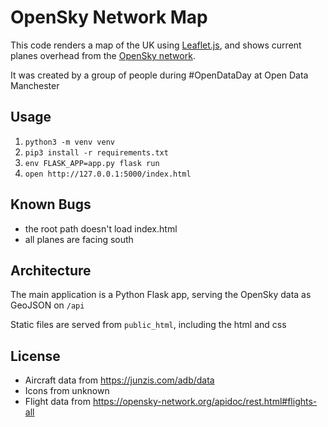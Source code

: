 # OpenSky Network Map

This code renders a map of the UK using [Leaflet.js](https://leafletjs.com/), and shows current planes overhead from the [OpenSky network](https://opensky-network.org/apidoc/rest.html#flights-all).

It was created by a group of people during #OpenDataDay at Open Data Manchester

## Usage

1. `python3 -m venv venv`
2. `pip3 install -r requirements.txt`
3. `env FLASK_APP=app.py flask run`
4. `open http://127.0.0.1:5000/index.html`

## Known Bugs

* the root path doesn't load index.html
* all planes are facing south

## Architecture

The main application is a Python Flask app, serving the OpenSky data as GeoJSON on `/api`

Static files are served from `public_html`, including the html and css

## License

* Aircraft data from https://junzis.com/adb/data
* Icons from unknown
* Flight data from https://opensky-network.org/apidoc/rest.html#flights-all
